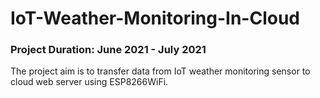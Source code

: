 # IoT-Weather-Monitoring-In-Cloud
### Project Duration: June 2021 - July 2021
The project aim is to transfer data from IoT weather monitoring sensor to cloud web server using ESP8266WiFi.		
